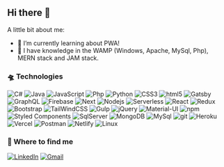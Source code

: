 ## Hi there 👋

A little bit about me:

- 🌱 I’m currently learning about PWA!
- 🚀 I have knowledge in the WAMP (Windows, Apache, MySql, Php), MERN stack and JAM stack.

### 🛸 Technologies
<p>
 <img alt="C#" src="https://img.shields.io/badge/-Sharp-239120?style=flat-square&logo=c#&logoColor=white" />
 <img alt="Java" src="https://img.shields.io/badge/-Java-007396?style=flat-square&logo=java&logoColor=white" />
 <img alt="JavaScript" src="https://img.shields.io/badge/-JavaScript-F7DF1E?style=flat-square&logo=JavaScript&logoColor=black" />
 <img alt="Php" src="https://img.shields.io/badge/-PHP-777BB4?style=flat-square&logo=PHP&logoColor=white" />
 <img alt="Python" src="https://img.shields.io/badge/-Python-3776AB?style=flat-square&logo=python&logoColor=white" />
 <img alt="CSS3" src="https://img.shields.io/badge/-CSS3-1572B6?style=flat-square&logo=css3&logoColor=white" />
 <img alt="html5" src="https://img.shields.io/badge/-HTML5-E34F26?style=flat-square&logo=html5&logoColor=white" />
  <img alt="Gatsby" src="https://img.shields.io/badge/-Gatsby-663399?style=flat-square&logo=gatsby&logoColor=white" />
 <img alt="GraphQL" src="https://img.shields.io/badge/-GraphQL-E10098?style=flat-square&logo=graphql&logoColor=white" />
 <img alt="Firebase" src="https://img.shields.io/badge/-Firebase-FFCA28?style=flat-square&logo=firebase&logoColor=black" />
 <img alt="Next" src="https://img.shields.io/badge/-Next.js-000000?style=flat-square&logo=next.js&logoColor=white" />
 <img alt="Nodejs" src="https://img.shields.io/badge/-Nodejs-43853d?style=flat-square&logo=Node.js&logoColor=white" />
 <img alt="Serverless" src="https://img.shields.io/badge/-Serverless%20Framework-FD5750?style=flat-square&logo=serverless&logoColor=black" />
 <img alt="React" src="https://img.shields.io/badge/-React-45b8d8?style=flat-square&logo=react&logoColor=white" />
 <img alt="Redux" src="https://img.shields.io/badge/-Redux-764ABC?style=flat-square&logo=redux&logoColor=white" />
 <img alt="Bootstrap" src="https://img.shields.io/badge/-Bootstrap-563D7C?style=flat-square&logo=Bootstrap&logoColor=white" />
 <img alt="TailWindCSS" src="https://img.shields.io/badge/-Tailwind%20CSS-38B2AC?style=flat-square&logo=Tailwind%20CSS&logoColor=white" />
 <img alt="Gulp" src="https://img.shields.io/badge/-Gulp-CF4647?style=flat-square&logo=gulp&logoColor=white" />
 <img alt="jQuery" src="https://img.shields.io/badge/-jQuery-0769AD?style=flat-square&logo=jQuery&logoColor=white" />
 <img alt="Material-UI" src="https://img.shields.io/badge/-Material%20UI-0081CB?style=flat-square&logo=material-ui&logoColor=white" />
 <img alt="npm" src="https://img.shields.io/badge/-NPM-CB3837?style=flat-square&logo=npm&logoColor=white" />
 <img alt="Styled Components" src="https://img.shields.io/badge/-Styled_Components-db7092?style=flat-square&logo=styled-components&logoColor=white" />
 <img alt="SqlServer" src="https://img.shields.io/badge/-Microsoft%20SQL%20Server-CC2927?style=flat-square&logo=microsoftsqlserver&logoColor=white" />
 <img alt="MongoDB" src="https://img.shields.io/badge/-MongoDB-47A248?style=flat-square&logo=mongodb&logoColor=white" />
 <img alt="MySql" src="https://img.shields.io/badge/-MySql-4479A1?style=flat-square&logo=MySql&logoColor=white" />
 <img alt="git" src="https://img.shields.io/badge/-Git-F05032?style=flat-square&logo=git&logoColor=white" />
 <img alt="Heroku" src="https://img.shields.io/badge/-Heroku-430098?style=flat-square&logo=heroku&logoColor=white" />
 <img alt="Vercel" src="https://img.shields.io/badge/-Vercel-000000?style=flat-square&logo=vercel&logoColor=white" />
 <img alt="Postman" src="https://img.shields.io/badge/-Postman-FF6C37?style=flat-square&logo=postman&logoColor=white" />
 <img alt="Netlify" src="https://img.shields.io/badge/-Netlify-00C7B7?style=flat-square&logo=netlify&logoColor=white" />
 <img alt="Linux" src="https://img.shields.io/badge/-Linux-FCC624?style=flat-square&logo=linux&logoColor=black" />
</p>


### 📌 Where to find me
<p><a href="https://www.linkedin.com/in/gabrielbrandalisse/" target="_blank"><img alt="LinkedIn" src="https://img.shields.io/badge/linkedin-%230077B5.svg?&style=for-the-badge&logo=linkedin&logoColor=white" /></a> <a href="mailto:gabibrandalisse@gmail.com" target="_blank"><img alt="Gmail" src="https://img.shields.io/badge/Gmail-D14836.svg?&style=for-the-badge&logo=gmail&logoColor=white" /></a> 
</p>

  
 
